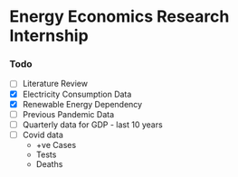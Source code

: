 # Energy Economics Research Internship


### Todo 

- [ ] Literature Review
- [X] Electricity Consumption Data
- [X] Renewable Energy Dependency
- [ ] Previous Pandemic Data
- [ ] Quarterly data for GDP - last 10 years
- [ ] Covid data
  - +ve Cases
  - Tests
  - Deaths
